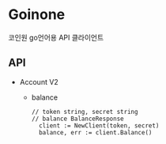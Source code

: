 # Goinone
코인원 go언어용 API 클라이언트

## API
* Account V2
  * balance
  
    ```golang
    // token string, secret string 
    // balance BalanceResponse
      client := NewClient(token, secret)
      balance, err := client.Balance()
    ```
